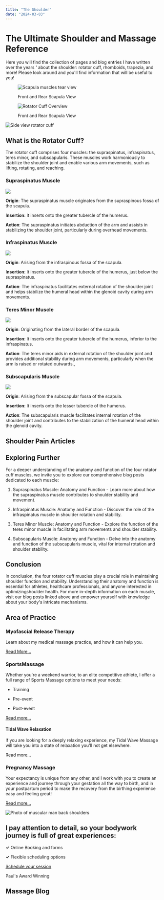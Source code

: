 ```yaml
---
title: "The Shoulder"
date: "2024-03-03"
---
```


# The Ultimate Shoulder and Massage Reference

Here you will find the collection of pages and blog entries I have written over the years ' about the shoulder: rotator cuff, rhomboids, trapezia, and more! Please look around and you'll find information that will be useful to you!

<figure>

![Scapula muscles tear view](images/scapula-rear-view.jpg "Rear view")

<figcaption>

Front and Rear Scapula View

</figcaption>

</figure>

<figure>

![](images/scapula-front-view.jpg "Rotator Cuff Overview")

<figcaption>

Front and Rear Scapula View

</figcaption>

</figure>

![Side view rotator cuff ](images/scapula-side-view-450.png "Side View")

## What is the Rotator Cuff?

The rotator cuff comprises four muscles: the supraspinatus, infraspinatus, teres minor, and subscapularis. These muscles work harmoniously to stabilize the shoulder joint and enable various arm movements, such as lifting, rotating, and reaching.

### Supraspinatus Muscle

![](images/scapula-rear-view-sup-hl-150x150.jpg)

**Origin**: The supraspinatus muscle originates from the supraspinous fossa of the scapula.

**Insertion**: It inserts onto the greater tubercle of the humerus.

**Action**: The supraspinatus initiates abduction of the arm and assists in stabilizing the shoulder joint, particularly during overhead movements.

### Infraspinatus Muscle

![](images/scapula-rear-view-sup-inf-hl-150x150.jpg)

**Origin**: Arising from the infraspinous fossa of the scapula.

**Insertion**: It inserts onto the greater tubercle of the humerus, just below the supraspinatus.

**Action**: The infraspinatus facilitates external rotation of the shoulder joint and helps stabilize the humeral head within the glenoid cavity during arm movements.

### Teres Minor Muscle

![](images/scapula-rear-view-sup-tm-hl-150x150.jpg)

**Origin**: Originating from the lateral border of the scapula.

**Insertion**: It inserts onto the greater tubercle of the humerus, inferior to the infraspinatus.

**Action**: The teres minor aids in external rotation of the shoulder joint and provides additional stability during arm movements, particularly when the arm is raised or rotated outwards.,

### Subscapularis Muscle

![](images/scapula-front-view-sub-hl-150x150.jpg)

**Origin**: Arising from the subscapular fossa of the scapula.

**Insertion**: It inserts onto the lesser tubercle of the humerus.

**Action**: The subscapularis muscle facilitates internal rotation of the shoulder joint and contributes to the stabilization of the humeral head within the glenoid cavity.

## Shoulder Pain Articles

## Exploring Further

For a deeper understanding of the anatomy and function of the four rotator cuff muscles, we invite you to explore our comprehensive blog posts dedicated to each muscle:

1. Supraspinatus Muscle: Anatomy and Function - Learn more about how the supraspinatus muscle contributes to shoulder stability and movement.

3. Infraspinatus Muscle: Anatomy and Function - Discover the role of the infraspinatus muscle in shoulder rotation and stability.

5. Teres Minor Muscle: Anatomy and Function - Explore the function of the teres minor muscle in facilitating arm movements and shoulder stability.

7. Subscapularis Muscle: Anatomy and Function - Delve into the anatomy and function of the subscapularis muscle, vital for internal rotation and shoulder stability.

## Conclusion

In conclusion, the four rotator cuff muscles play a crucial role in maintaining shoulder function and stability. Understanding their anatomy and function is essential for athletes, healthcare professionals, and anyone interested in optimizingshoulder health. For more in-depth information on each muscle, visit our blog posts linked above and empower yourself with knowledge about your body's intricate mechanisms.

## Area of Practice

### Myofascial Release Therapy

Learn about my medical massage practice, and how it can help you.

[Read More...](https://paulbrown.net/myofascial-release/)

### **SportsMassage**

Whether you're a weekend warrior, to an elite competitive athlete, I offer a full range of Sports Massage options to meet your needs:

- Training

- Pre-event

- Post-event

[Read more...](https://paulbrown.net/sports-massage/)

#### **Tidal Wave Relaxation**

If you are looking for a deeply relaxing experience, my Tidal Wave Massage will take you into a state of relaxation you'll not get elsewhere.

Read more...

### **Pregnancy Massage**

Your expectancy is unique from any other, and I work with you to create an experience and journey through your gestation all the way to birth, and in your postpartum period to make the recovery from the birthing experience easy and feeling great!

[Read more...](https://paulbrown.net/prenatal-massage/)

![Photo of muscular man back shoulders](images/IMG_1632.jpeg)

## I pay attention to detail, so your bodywork journey is full of great experiences:

**✓** Online Booking and forms

**✓** Flexible scheduling options

[Schedule your session](https://paulbrown.noterro.com)

Paul's Award Winning

## Massage Blog
